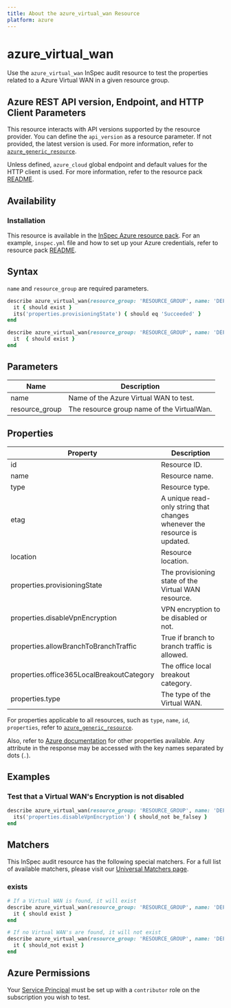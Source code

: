 ```yaml
---
title: About the azure_virtual_wan Resource
platform: azure
---
```


# azure_virtual_wan

Use the `azure_virtual_wan` InSpec audit resource to test the properties related to a Azure Virtual WAN in a given resource group.

## Azure REST API version, Endpoint, and HTTP Client Parameters

This resource interacts with API versions supported by the resource provider. You can define the `api_version` as a resource parameter. If not provided, the latest version is used. For more information, refer to [`azure_generic_resource`](azure_generic_resource.md).

Unless defined, `azure_cloud` global endpoint and default values for the HTTP client is used. For more information, refer to the resource pack [README](../../README.md).

## Availability

### Installation

This resource is available in the [InSpec Azure resource pack](https://github.com/inspec/inspec-azure). For an example, `inspec.yml` file and how to set up your Azure credentials, refer to resource pack [README](../../README.md#Service-Principal).

## Syntax

`name` and `resource_group` are required parameters.

```ruby
describe azure_virtual_wan(resource_group: 'RESOURCE_GROUP', name: 'DEFAULT_WAN') do
  it { should exist }
  its('properties.provisioningState') { should eq 'Succeeded' }
end
```

```ruby
describe azure_virtual_wan(resource_group: 'RESOURCE_GROUP', name: 'DEFAULT_WAN') do
  it  { should exist }
end
```

## Parameters

| Name           | Description                                                                      |
|----------------|----------------------------------------------------------------------------------|
| name           | Name of the Azure Virtual WAN to test.                                            |
| resource_group | The resource group name of the VirtualWan.                                       |

## Properties

| Property                      | Description                                                       |
|-------------------------------|-------------------------------------------------------------------|
| id                            | Resource ID.                                                      |
| name                          | Resource name.                                                    |
| type                          | Resource type.                                                    |
| etag                          | A unique read-only string that changes whenever the resource is updated. |
| location                      | Resource location.                                                |
| properties.provisioningState  | The provisioning state of the Virtual WAN resource.               |
| properties.disableVpnEncryption| VPN encryption to be disabled or not.                            |
| properties.allowBranchToBranchTraffic   | True if branch to branch traffic is allowed.            |
| properties.office365LocalBreakoutCategory| The office local breakout category.                    |
| properties.type               | The type of the Virtual WAN.                                      |

For properties applicable to all resources, such as `type`, `name`, `id`, `properties`, refer to [`azure_generic_resource`](azure_generic_resource.md#properties).

Also, refer to [Azure documentation](https://docs.microsoft.com/en-us/rest/api/virtualwan/virtual-wans/get) for other properties available. Any attribute in the response may be accessed with the key names separated by dots (`.`).

## Examples

### Test that a Virtual WAN's Encryption is not disabled

```ruby
describe azure_virtual_wan(resource_group: 'RESOURCE_GROUP', name: 'DEFAULT_WAN') do
  its('properties.disableVpnEncryption') { should_not be_falsey }
end
```

## Matchers

This InSpec audit resource has the following special matchers. For a full list of available matchers, please visit our [Universal Matchers page](/inspec/matchers/).

### exists

```ruby
# If a Virtual WAN is found, it will exist
describe azure_virtual_wan(resource_group: 'RESOURCE_GROUP', name: 'DEFAULT_WAN') do
  it { should exist }
end

# If no Virtual WAN's are found, it will not exist
describe azure_virtual_wan(resource_group: 'RESOURCE_GROUP', name: 'DEFAULT_WAN') do
  it { should_not exist }
end
```

## Azure Permissions

Your [Service Principal](https://docs.microsoft.com/en-us/azure/azure-resource-manager/resource-group-create-service-principal-portal) must be set up with a `contributor` role on the subscription you wish to test.
